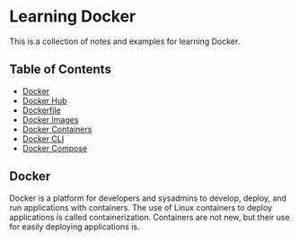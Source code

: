 # Learning Docker

This is a collection of notes and examples for learning Docker.

## Table of Contents

- [Docker](#docker)
- [Docker Hub](#docker-hub)
- [Dockerfile](#dockerfile)
- [Docker Images](#docker-images)
- [Docker Containers](#docker-containers)
- [Docker CLI](#docker-cli)
- [Docker Compose](#docker-compose)

## Docker

Docker is a platform for developers and sysadmins to develop, deploy, and run applications with containers. The use of Linux containers to deploy applications is called containerization. Containers are not new, but their use for easily deploying applications is.

<!--
npm init
npm i express nodemon
docker pull node
docker build -t henriquecolef/learning-docker:1.0.0 .
docker run -d -p 8080:3000 henriquecolef/learning-docker:1.0.0
-->

